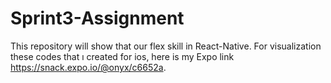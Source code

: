 # Sprint3-Assignment
This  repository will show that our flex skill in React-Native. For visualization these codes that ı created for ios, here is my Expo link https://snack.expo.io/@onyx/c6652a.
